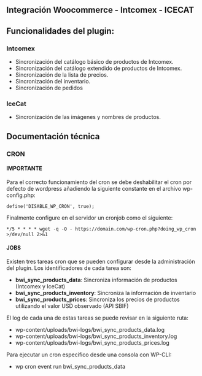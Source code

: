 ## Integración Woocommerce - Intcomex - ICECAT

## Funcionalidades del plugin:

### Intcomex

- Sincronización del catálogo básico de productos de Intcomex.
- Sincronización del catálogo extendido de productos de Intcomex.
- Sincronización de la lista de precios.
- Sincronización del inventario.
- Sincronización de pedidos

### IceCat
- Sincronización de las imágenes y nombres de productos.

## Documentación técnica

### CRON

#### IMPORTANTE

Para el correcto funcionamiento del cron se debe deshabilitar el cron por defecto de wordpress añadiendo la
siguiente constante en el archivo wp-config.php:

`define('DISABLE_WP_CRON', true);
`

Finalmente configure en el servidor un cronjob como el siguiente:

`*/5 * * * * wget -q -O - https://domain.com/wp-cron.php?doing_wp_cron >/dev/null 2>&1
`

#### JOBS

Existen tres tareas cron que se pueden configurar desde la administración del plugin.
Los identificadores de cada tarea son:

- **bwi_sync_products_data**: Sincroniza información de productos (Intcomex y IceCat)
- **bwi_sync_products_inventory**: Sincroniza la información de inventario
- **bwi_sync_products_prices**: Sincroniza los precios de productos utilizando el valor USD observado (API SBIF)

El log de cada una de estas tareas se puede revisar en la siguiente ruta:

- wp-content/uploads/bwi-logs/bwi_sync_products_data.log
- wp-content/uploads/bwi-logs/bwi_sync_products_inventory.log
- wp-content/uploads/bwi-logs/bwi_sync_products_prices.log

Para ejecutar un cron especifico desde una consola con WP-CLI:

- wp cron event run bwi_sync_products_data
